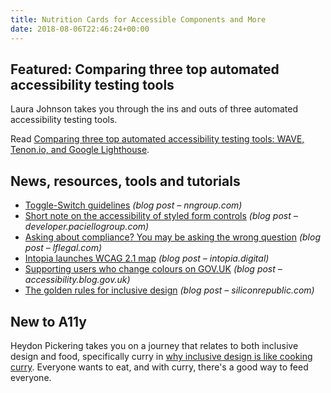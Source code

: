 ```yaml
---
title: Nutrition Cards for Accessible Components and More
date: 2018-08-06T22:46:24+00:00
---
```


## Featured: Comparing three top automated accessibility testing tools

Laura Johnson takes you through the ins and outs of three automated accessibility testing tools.

Read [Comparing three top automated accessibility testing tools: WAVE, Tenon.io, and Google Lighthouse](https://medium.com/myplanet-musings/comparing-3-top-automated-accessibility-testing-tools-wave-tenon-io-and-google-lighthouse-d3897d7bb311).

## News, resources, tools and tutorials

* [Toggle-Switch guidelines](https://www.nngroup.com/articles/toggle-switch-guidelines/) _(blog post – nngroup.com)_
* [Short note on the accessibility of styled form controls](https://developer.paciellogroup.com/blog/2018/07/short-note-on-the-accessibility-of-styled-form-controls/) _(blog post – developer.paciellogroup.com)_
* [Asking about compliance? You may be asking the wrong question](http://www.lflegal.com/2018/07/ada-28/) _(blog post – lflegal.com)_
* [Intopia launches WCAG 2.1 map](http://intopia.digital/articles/intopia-launches-wcag-2-1-map/) _(blog post – intopia.digital)_
* [Supporting users who change colours on GOV.UK](https://accessibility.blog.gov.uk/2018/08/01/supporting-users-who-change-colours-on-gov-uk/) _(blog post – accessibility.blog.gov.uk)_
* [The golden rules for inclusive design](https://www.siliconrepublic.com/companies/henny-swan-inclusive-design) _(blog post – siliconrepublic.com)_

## New to A11y

Heydon Pickering takes you on a journey that relates to both inclusive design and food, specifically curry in [why inclusive design is like cooking curry](https://accessibility.scot/heydon-pickering-why-inclusive-design-is-like-cooking-a-curry/). Everyone wants to eat, and with curry, there's a good way to feed everyone.